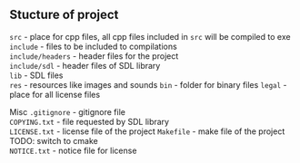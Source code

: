 ## Stucture of project
`src` - place for cpp files, all cpp files included in `src`   will be compiled to exe   
`include` - files to be included to compilations   
`include/headers` - header files for the project   
`include/sdl` - header files of SDL library   
`lib` - SDL files   
`res` - resources like images and sounds
`bin` - folder for binary files
`legal` - place for all license files

Misc
`.gitignore` - gitignore file   
`COPYING.txt` - file requested by SDL library   
`LICENSE.txt` - license file of the project
`Makefile` - make file of the project TODO: switch to cmake   
`NOTICE.txt` - notice file for license   
